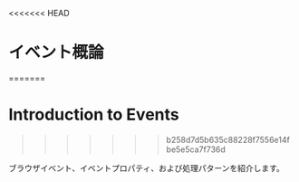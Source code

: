 <<<<<<< HEAD
# イベント概論
=======
# Introduction to Events
>>>>>>> b258d7d5b635c88228f7556e14fbe5e5ca7f736d

ブラウザイベント、イベントプロパティ、および処理パターンを紹介します。
